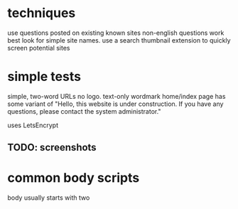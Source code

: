 # techniques
use questions posted on existing known sites
non-english questions work best
look for simple site names.
use a search thumbnail extension to quickly screen potential sites


# simple tests
simple, two-word URLs
no logo. text-only wordmark
home/index page has some variant of "Hello, this website is under construction. If you have any questions, please contact the system administrator."

uses LetsEncrypt
## TODO: screenshots

# common body scripts
body usually starts with two <audio /> tags
then a "onClick" play audio js tag
then inspectlet


